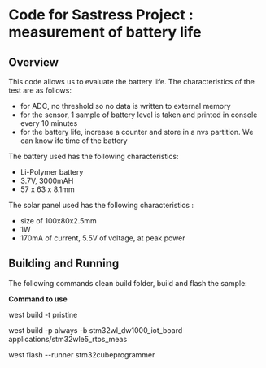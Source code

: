 # Code for Sastress Project : measurement of battery life

## Overview
This code allows us to evaluate the battery life. The characteristics of the test are as follows:

- for ADC, no threshold so no data is written to external memory
- for the sensor, 1 sample of battery level is taken and printed in console every 10 minutes
- for the battery life, increase a counter and store in a nvs partition. We can know ife time of the battery

The battery used has the following characteristics: 

- Li-Polymer battery
- 3.7V, 3000mAH
- 57 x 63 x 8.1mm

The solar panel used has the following characteristics :

- size of 100x80x2.5mm
- 1W
- 170mA of current, 5.5V of voltage, at peak power

## Building and Running
The following commands clean build folder, build and flash the sample:

**Command to use**

west build -t pristine

west build -p always -b stm32wl_dw1000_iot_board applications/stm32wle5_rtos_meas

west flash --runner stm32cubeprogrammer
